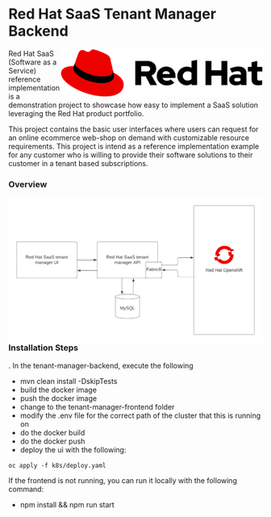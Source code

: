 # Red Hat SaaS Tenant Manager Backend

<img style="float: right;" src="./doc/img/Logo-Red_Hat-A-Standard-RGB.svg" title="Red Hat" width="400" align="right">

Red Hat SaaS (Software as a Service) reference implementation is a demonstration project to showcase how easy to 
implement a SaaS solution leveraging the Red Hat product portfolio. 


This project contains the basic user interfaces where users can request for an online ecommerce web-shop on demand 
with customizable resource requirements. This project is intend as a reference implementation example for any customer 
who is willing to provide their software solutions to their customer in a tenant based subscriptions.

### Overview

<img style="float: right;" src="./doc/img/overview.png">

### Installation Steps

. In the tenant-manager-backend, execute the following
  - mvn clean install -DskipTests
  - build the docker image
  - push the docker image
  - change to the tenant-manager-frontend folder
  - modify the .env file for the correct path of the cluster that this is running on
  - do the docker build
  - do the docker push
  - deploy the ui with the following:
 
```
oc apply -f k8s/deploy.yaml
```
If the frontend is not running, you can run it locally with the following command: 
- npm install && npm run start
